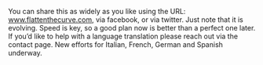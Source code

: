 You can share this as widely as you like using the URL: www.flattenthecurve.com, via facebook, or via twitter. Just note that it is evolving. Speed is key, so a good plan now is better than a perfect one later. If you’d like to help with a language translation please reach out via the contact page. New efforts for Italian, French, German and Spanish underway.

